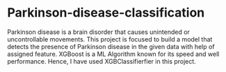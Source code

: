 # Parkinson-disease-classification
Parkinson disease is a brain disorder that causes unintended or uncontrollable movements. This project is focused to build a model that detects the presence of Parkinson disease in the given data with help of assigned feature. XGBoost is a ML Algorithm known for its speed and well performance. Hence, I have used XGBClassifierfier  in this project.
